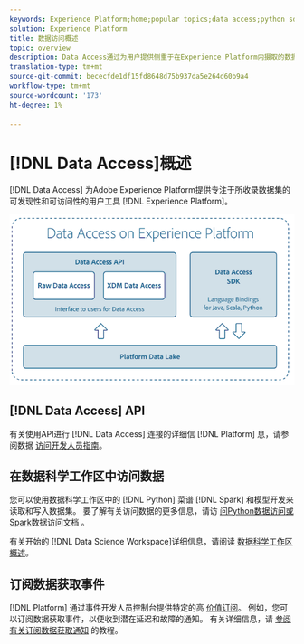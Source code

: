 ```yaml
---
keywords: Experience Platform;home;popular topics;data access;python sdk;spark sdk;data access api
solution: Experience Platform
title: 数据访问概述
topic: overview
description: Data Access通过为用户提供侧重于在Experience Platform内摄取的数据集的可发现性和可访问性的工具来支持Adobe Experience Platform。
translation-type: tm+mt
source-git-commit: bececfde1df15fd8648d75b937da5e264d60b9a4
workflow-type: tm+mt
source-wordcount: '173'
ht-degree: 1%

---
```



# [!DNL Data Access]概述

[!DNL Data Access] 为Adobe Experience Platform提供专注于所收录数据集的可发现性和可访问性的用户工具 [!DNL Experience Platform]。

![Experience Platform时的数据访问](images/Data_Access_Experience_Platform.png)

## [!DNL Data Access] API

有关使用API进行 [!DNL Data Access] 连接的详细信 [!DNL Platform] 息，请参阅数据 [访问开发人员指南](api.md)。

## 在数据科学工作区中访问数据

您可以使用数据科学工作区中的 [!DNL Python] 菜谱 [!DNL Spark] 和模型开发来读取和写入数据集。 要了解有关访问数据的更多信息，请访 [问Python数据访问](../data-science-workspace/authoring/python.md)[或Spark数据访问文档](../data-science-workspace/authoring/spark.md) 。

有关开始的 [!DNL Data Science Workspace]详细信息，请阅读 [数据科学工作区概述](../data-science-workspace/home.md)。

## 订阅数据获取事件

[!DNL Platform] 通过事件开发人员控制台提供特定的高 [价值订阅](https://www.adobe.com/go/devs_console_ui)。 例如，您可以订阅数据获取事件，以便收到潜在延迟和故障的通知。 有关详细信息，请 [参阅有关订阅数据获取通知](../ingestion/quality/subscribe-events.md) 的教程。